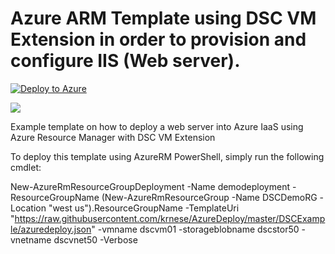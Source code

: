 # Azure ARM Template using DSC VM Extension in order to provision and configure IIS (Web server).
[![Deploy to Azure](http://azuredeploy.net/deploybutton.png)](https://portal.azure.com/#create/Microsoft.Template/uri/https%3A%2F%2Fraw.githubusercontent.com%2Fkrnese%2Fazuredeploy%2Fmaster%2FDSCExample%2Fazuredeploy.json) 


<a href="http://armviz.io/#/?load=https://raw.githubusercontent.com/krnese/AzureDeploy/master/DSCExample/azuredeploy.json" target="_blank">
    <img src="http://armviz.io/visualizebutton.png"/>
</a>

Example template on how to deploy a web server into Azure IaaS using Azure Resource Manager with DSC VM Extension

To deploy this template using AzureRM PowerShell, simply run the following cmdlet:

New-AzureRmResourceGroupDeployment -Name demodeployment -ResourceGroupName (New-AzureRmResourceGroup -Name DSCDemoRG -Location "west us").ResourceGroupName -TemplateUri "https://raw.githubusercontent.com/krnese/AzureDeploy/master/DSCExample/azuredeploy.json" -vmname dscvm01 -storageblobname dscstor50 -vnetname dscvnet50 -Verbose


